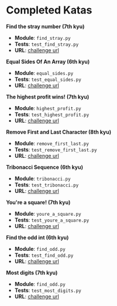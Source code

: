 # Completed Katas

**Find the stray number (7th kyu)**

- **Module**: `find_stray.py`
- **Tests**: `test_find_stray.py`
- **URL**: [challenge url](https://www.codewars.com/kata/find-the-stray-number/train/python)

**Equal Sides Of An Array (6th kyu)**

- **Module**: `equal_sides.py`
- **Tests**: `test_equal_sides.py`
- **URL**: [challenge url](https://www.codewars.com/kata/equal-sides-of-an-array/train/python)

**The highest profit wins! (7th kyu)**

- **Module**: `highest_profit.py`
- **Tests**: `test_highest_profit.py`
- **URL**: [challenge url](https://www.codewars.com/kata/the-highest-profit-wins/train/python)

**Remove First and Last Character (8th kyu)**

- **Module**: `remove_first_last.py`
- **Tests**: `test_remove_first_last.py`
- **URL**: [challenge url](https://www.codewars.com/kata/remove-first-and-last-character/train/python)

**Tribonacci Sequence (6th kyu)**

- **Module**: `tribonacci.py`
- **Tests**: `test_tribonacci.py`
- **URL**: [challenge url](https://www.codewars.com/kata/tribonacci-sequence/train/python)

**You're a square! (7th kyu)**

- **Module**: `youre_a_square.py`
- **Tests**: `test_youre_a_square.py`
- **URL**: [challenge url](https://www.codewars.com/kata/youre-a-square/train/python)

**Find the odd int (6th kyu)**

- **Module**: `find_odd.py`
- **Tests**: `test_find_odd.py`
- **URL**: [challenge url](https://www.codewars.com/kata/find-the-odd-int/train/python)

**Most digits (7th kyu)**

- **Module**: `find_odd.py`
- **Tests**: `test_most_digits.py`
- **URL**: [challenge url](https://www.codewars.com/kata/most-digits/train/python)

